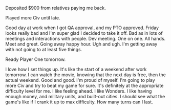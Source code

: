 Deposited $900 from relatives paying me back.

Played more Civ until late.

Good day at work when I got QA approval, and my PTO approved. Friday looks really bad and I'm super glad I decided to take it off. Bad as in lots of meetings and interactions with people. Dev meeting. One on one. All hands. Meet and greet. Going away happy hour. Ugh and ugh. I'm getting away with not going to at least five things.

Ready Player One tomorrow.

I love how I set things up. It's like the start of a weekend after work tomorrow. I can watch the movie, knowing that the next day is free, then the actual weekend. Good and good. I'm proud of myself. I'm going to play more Civ and try to beat my game for sure. It's definitely at the appropriate difficulty level for me. I like feeling ahead. I like Wonders. I like having enough money, and military units, and built-out cities. I should see what the game's like if I crank it up to max difficulty. How many turns can I last.
